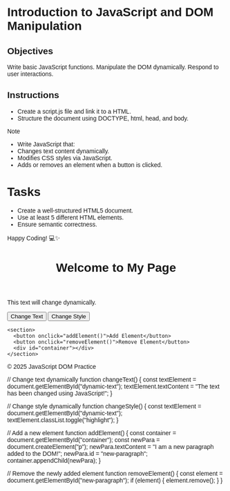 # Introduction to JavaScript and DOM Manipulation

## Objectives

Write basic JavaScript functions.
Manipulate the DOM dynamically.
Respond to user interactions.

## Instructions

- Create a script.js file and link it to a HTML.
- Structure the document using DOCTYPE, html, head, and body.

>[!NOTE]
>  - Write JavaScript that:
>  - Changes text content dynamically.
>  - Modifies CSS styles via JavaScript.
>  - Adds or removes an element when a button is clicked.


# Tasks
- Create a well-structured HTML5 document.
- Use at least 5 different HTML elements.
- Ensure semantic correctness.

Happy Coding! 💻✨


<!DOCTYPE html>
<html lang="en">
<head>
  <meta charset="UTF-8" />
  <meta name="viewport" content="width=device-width, initial-scale=1.0"/>
  <title>DOM Manipulation Example</title>
  <style>
    body {
      font-family: Arial, sans-serif;
      padding: 20px;
    }
    .highlight {
      color: white;
      background-color: darkblue;
      padding: 10px;
    }
  </style>
</head>
<body>
  <header>
    <h1 id="main-title">Welcome to My Page</h1>
  </header>

  <main>
    <section>
      <p id="dynamic-text">This text will change dynamically.</p>
      <button onclick="changeText()">Change Text</button>
      <button onclick="changeStyle()">Change Style</button>
    </section>

    <section>
      <button onclick="addElement()">Add Element</button>
      <button onclick="removeElement()">Remove Element</button>
      <div id="container"></div>
    </section>
  </main>

  <footer>
    <p>&copy; 2025 JavaScript DOM Practice</p>
  </footer>

  <script src="script.js"></script>
</body>
</html>



// Change text dynamically
function changeText() {
  const textElement = document.getElementById("dynamic-text");
  textElement.textContent = "The text has been changed using JavaScript!";
}

// Change style dynamically
function changeStyle() {
  const textElement = document.getElementById("dynamic-text");
  textElement.classList.toggle("highlight");
}

// Add a new element
function addElement() {
  const container = document.getElementById("container");
  const newPara = document.createElement("p");
  newPara.textContent = "I am a new paragraph added to the DOM!";
  newPara.id = "new-paragraph";
  container.appendChild(newPara);
}

// Remove the newly added element
function removeElement() {
  const element = document.getElementById("new-paragraph");
  if (element) {
    element.remove();
  }
}


